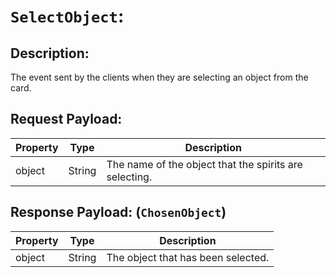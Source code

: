 # `SelectObject`:

## Description:
The event sent by the clients when they are selecting an object from the card.

## Request Payload:
| Property | Type | Description
| -------- | ---- | -----------
| object   | String | The name of the object that the spirits are selecting.

## Response Payload: (`ChosenObject`)
| Property | Type | Description
| -------- | ---- | -----------
| object   | String | The object that has been selected.